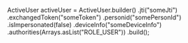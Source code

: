 ActiveUser activeUser = ActiveUser.builder()
                .jti("someJti")
                .exchangedToken("someToken")
                .personid("somePersonId")
                .isImpersonated(false)
                .deviceInfo("someDeviceInfo")
                .authorities(Arrays.asList("ROLE_USER"))
                .build();
